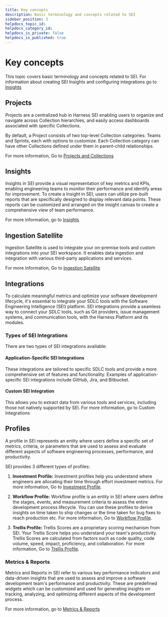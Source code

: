```yaml
---
title: Key concepts
description: Basic terminology and concepts related to SEI
sidebar_position: 3
helpdocs_topic_id: 
helpdocs_category_id: 
helpdocs_is_private: false
helpdocs_is_published: true
---
```


# Key concepts

This topic covers basic terminology and concepts related to SEI. For information about creating SEI Insights and configuring integrations go to [Insights](../sei-insights)

## Projects

Projects are a centralized hub in Harness SEI enabling users to organize and navigate across Collection hierarchies, and easily access dashboards associated with specific Collections.

By default, a Project consists of two top-level Collection categories: Teams and Sprints, each with options to customize. Each Collection category can have other Collections defined under them in parent-child relationships.

For more information, Go to [Projects and Collections](../sei-projects-and-collections/project-and-collection-overview)

## Insights

Insights in SEI provide a visual representation of key metrics and KPIs, enabling engineering teams to monitor their performance and identify areas for improvement. To create a Insight in SEI, users can utilize pre-built reports that are specifically designed to display relevant data points. These reports can be customized and arranged on the insight canvas to create a comprehensive view of team performance.

For more information, go to [Insights](../sei-insights)

## Ingestion Satellite

Ingestion Satellite is used to integrate your on-premise tools and custom integrations into your SEI workspace. It enables data ingestion and integration with various third-party applications and services.

For more information, Go to [Ingestion Satellite](../sei-ingestion-satellite/satellite-overview)

## Integrations

To calculate meaningful metrics and optimize your software development lifecycle, it's essential to integrate your SDLC tools with the Software Engineering Intelligence (SEI) platform. SEI integrations provide a seamless way to connect your SDLC tools, such as Git providers, issue management systems, and communication tools, with the Harness Platform and its modules.

### Types of SEI Integrations

There are two types of SEI integrations available:

#### Application-Specific SEI Integrations

These integrations are tailored to specific SDLC tools and provide a more comprehensive set of features and functionality. Examples of application-specific SEI integrations include GitHub, Jira, and Bitbucket.

#### Custom SEI Integration

This allows you to extract data from various tools and services, including those not natively supported by SEI. For more information, go to Custom Integrations

## Profiles

A profile in SEI represents an entity where users define a specific set of metrics, criteria, or parameters that are used to assess and evaluate different aspects of software engineering processes, performance, and productivity.

SEI provides 3 different types of profiles:

1. **Investment Profile:** Investment profiles help you understand where engineers are allocating their time through effort investment metrics. For more information, Go to [Investment Profile](../sei-profiles/investment-profile).

2. **Workflow Profile:** Workflow profile is an entity in SEI where users define the stages, events, and measurement criteria to assess the entire development process lifecycle. You can use these profiles to derive insights on time taken to ship changes or the time taken for bug fixes to reach production etc. For more information, Go to [Workflow Profile](../sei-profiles/workflow-profile).

3. **Trellis Profile:** Trellis Scores are a proprietary scoring mechanism from SEI. Your Trellis Score helps you understand your team's productivity. Trellis Scores are calculated from factors such as code quality, code volume, speed, impact, proficiency, and collaboration. For more information, Go to [Trellis Profile](../sei-profiles/trellis-profile).

### Metrics & Reports

Metrics and Reports in SEI refer to various key performance indicators and data-driven insights that are used to assess and improve a software development team's performance and productivity. These are predefined widgets which can be customized and used for generating insights on tracking, analyzing, and optimizing different aspects of the development process. 

For more information, go to [Metrics & Reports](/docs/category/metrics-and-reports)